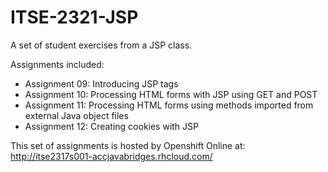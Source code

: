# ITSE-2321-JSP
A set of student exercises from a JSP class.

Assignments included:
- Assignment 09: Introducing JSP tags
- Assignment 10: Processing HTML forms with JSP using GET and POST
- Assignment 11: Processing HTML forms using methods imported from external Java object files
- Assignment 12: Creating cookies with JSP

This set of assignments is hosted by Openshift Online at:
http://itse2317s001-accjavabridges.rhcloud.com/

